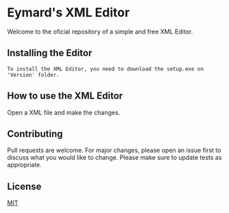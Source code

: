 # Eymard's XML Editor

Welcome to the oficial repository of a simple and free XML Editor.

## Installing the Editor

```
To install the XML Editor, you need to download the setup.exe on 'Version' folder.
```
## How to use the XML Editor

 Open a XML file and make the changes. 

## Contributing
Pull requests are welcome. For major changes, please open an issue first to discuss what you would like to change.
Please make sure to update tests as appropriate.

## License
[MIT](https://choosealicense.com/licenses/mit/)
